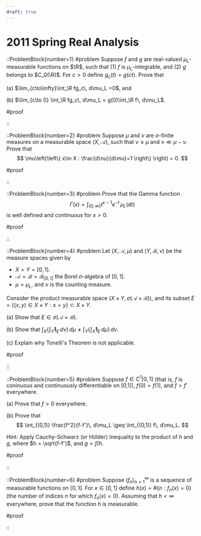 ```yaml
---
draft: true
---
```


# 2011 Spring Real Analysis

::ProblemBlock{number=1}
#problem
Suppose $f$ and $g$ are real-valued $\mu_L$-measurable functions on $\R$, such that (1) $f$ is $\mu_L$-integrable, and (2) $g$ belongs to $C_0(\R)$. For $c>0$ define $g_c(t) = g(ct)$. Prove that

(a) $\lim_{c\to\infty}\int_\R fg_c\, d\mu_L =0$, and

(b) $\lim_{c\to 0} \int_\R fg_c\, d\mu_L = g(0)\int_\R f\, d\mu_L$.

#proof

::

::ProblemBlock{number=2}
#problem
Suppose $\mu$ and $\nu$ are $\sigma$-finite measures on a measurable space $(X,\mathcal{A})$, such that $\nu\leq \mu$ and $\nu\ll\mu-\nu$. Prove that
$$
\mu\left(\left\{ x\in X : \frac{d\nu}{d\mu}=1 \right\} \right) = 0.
$$

#proof

::

::ProblemBlock{number=3}
#problem
Prove that the Gamma function
$$
\Gamma(x) = \int_{(0,\infty)} t^{x-1}e^{-t}\, \mu_L(dt)
$$
is well defined and continuous for $x>0$.

#proof

::

::ProblemBlock{number=4}
#problem
Let $(X,\mathcal{A},\mu)$ and $(Y,\mathcal{B},\nu)$ be the measure spaces given by

- $X = Y = [0,1]$.
- $\mathcal{A}=\mathcal{B}=\mathcal{B}_{[0,1]}$ the Borel $\sigma$-algebra of $[0,1]$.
- $\mu=\mu_L$, and $\nu$ is the counting measure.

Consider the product measurable space $(X\times Y,\sigma(\mathcal{A}\times\mathcal{B}))$, and its subset $E = \{(x,y)\in X\times Y : x=y\}\subset X\times Y$.

(a) Show that $E \in \sigma(\mathcal{A}\times\mathcal{B})$.

(b) Show that $\int_X \left\{ \int_Y \mathbf{1}_E\, d\nu\right\} \, d\mu \neq \int_Y\left\{ \int_X \mathbf{1}_E\, d\mu\right\} \, d\nu$.

(c) Explain why Tonelli's Theorem is not applicable.

#proof

::

::ProblemBlock{number=5}
#problem
Suppose $f\in C^1[0,1]$ (that is, $f$ is coninuous and continuously differentiable on [0,1]), $f(0)=f(1)$, and $f>f'$ everywhere.

(a) Prove that $f>0$ everywhere.

(b) Prove that
$$
\int_{(0,1)} \frac{f^2}{f-f'}\, d\mu_L \geq \int_{(0,1)} f\, d\mu_L.
$$

Hint: Apply Cauchy-Schwarz (or Hölder) Inequality to the product of $h$ and $g$, where $h = \sqrt{f-f'}$, and $g=f/h$.

#proof

::

::ProblemBlock{number=6}
#problem
Suppose $(f_n)_{n=1}^\infty$ is a sequence of measurable functions on $[0,1]$. For $x\in [0,1]$ define $h(x) = \#\{ n : f_n(x)=0 \}$ (the number of indices $n$ for which $f_n(x)=0$). Assuming that $h<\infty$ everywhere, prove that the function $h$ is measurable.

#proof

::